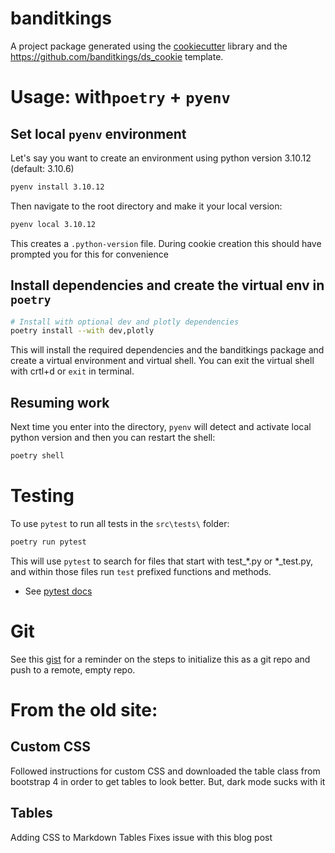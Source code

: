 # banditkings

A project package generated using the [cookiecutter](https://cookiecutter.readthedocs.io/en/stable/) library and the https://github.com/banditkings/ds_cookie template.

# Usage: with`poetry` + `pyenv`

## Set local `pyenv` environment

Let's say you want to create an environment using python version 3.10.12 (default: 3.10.6)

```bash
pyenv install 3.10.12
```
Then navigate to the root directory and make it your local version:

```bash
pyenv local 3.10.12
```

This creates a `.python-version` file. During cookie creation this should have prompted you for this for convenience

## Install dependencies and create the virtual env in `poetry`

```bash
# Install with optional dev and plotly dependencies
poetry install --with dev,plotly
```

This will install the required dependencies and the banditkings package and create a virtual environment and virtual shell. You can exit the virtual shell with crtl+d or `exit` in terminal.

## Resuming work

Next time you enter into the directory, `pyenv` will detect and activate local python version and then you can restart the shell:

```bash
poetry shell
```
# Testing

To use `pytest` to run all tests in the `src\tests\` folder:


```bash
poetry run pytest
```

This will use `pytest` to search for files that start with test_*.py or *_test.py,
and within those files run `test` prefixed functions and methods. 

* See [pytest docs](https://docs.pytest.org/en/7.2.x/explanation/goodpractices.html)


# Git

See this [gist](https://gist.github.com/mindplace/b4b094157d7a3be6afd2c96370d39fad) for a reminder on the steps to initialize this as a git repo and push to a remote, empty repo.


# From the old site: 

## Custom CSS
Followed instructions for custom CSS and downloaded the table class from bootstrap 4 in order to get tables to look better. But, dark mode sucks with it

## Tables
Adding CSS to Markdown Tables
Fixes issue with this blog post